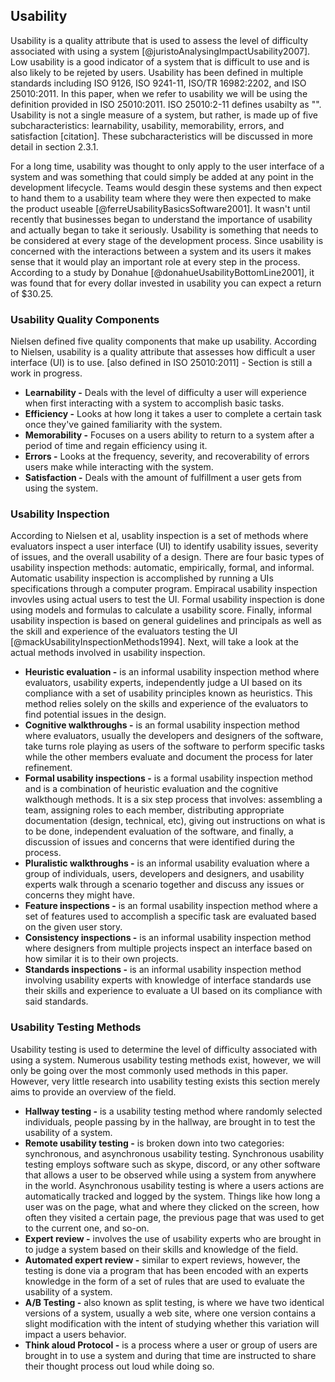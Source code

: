 ## Usability

Usability is a quality attribute that is used to assess the level of difficulty associated with using a system [@juristoAnalysingImpactUsability2007]. Low usability is a good indicator of a system that is difficult to use and is also likely to be rejeted by users. Usability has been defined in multiple standards including ISO 9126, ISO 9241-11, ISO/TR 16982:2202, and ISO 25010:2011. In this paper, when we refer to usability we will be using the definition provided in ISO 25010:2011. ISO 25010:2-11 defines usabilty as "". Usability is not a single measure of a system, but rather, is made up of five subcharacteristics: learnability, usability, memorability, errors, and satisfaction [citation]. These subcharacteristics will be discussed in more detail in section 2.3.1.

For a long time, usability was thought to only apply to the user interface of a system and was something that could simply be added at any point in the development lifecycle. Teams would desgin these systems and then expect to hand them to a usability team where they were then expected to make the product useable [@ferreUsabilityBasicsSoftware2001]. It wasn't until recently that businesses began to understand the importance of usability and actually began to take it seriously.  Usability is something that needs to be considered at every stage of the development process. Since usability is concerned with the interactions between a system and its users it makes sense that it would play an important role at every step in the process. According to a study by Donahue [@donahueUsabilityBottomLine2001], it was found that for every dollar invested in usability you can expect a return of $30.25. 

### Usability Quality Components

Nielsen defined five quality components that make up usability. According to Nielsen, usability is a quality attribute that assesses how difficult a user interface (UI) is to use. [also defined in ISO 25010:2011] - Section is still a work in progress.

- **Learnability -** Deals with the level of difficulty a user will experience when first interacting with a system to accomplish basic tasks. 
- **Efficiency -** Looks at how long it takes a user to complete a certain task once they've gained familiarity with the system.
- **Memorability -** Focuses on a users ability to return to a system after a period of time and regain efficiency using it.
- **Errors -** Looks at the frequency, severity, and recoverability of errors users make while interacting with the system. 
- **Satisfaction -** Deals with the amount of fulfillment a user gets from using the system.

### Usability Inspection

According to Nielsen et al, usablity inspection is a set of methods where evaluators inspect a user interface (UI) to identify usability issues, severity of issues, and the overall usability of a design. There are four basic types of usability inspection methods: automatic, empirically, formal, and informal. Automatic usability inspection is accomplished by running a UIs specifications through a computer program. Empiracal usability inspection invovles using actual users to test the UI. Formal usability inspection is done using models and formulas to calculate a usability score. Finally, informal usability inspection is based on general guidelines and principals as well as the skill and experience of the evaluators testing the UI [@mackUsabilityInspectionMethods1994]. Next, will take a look at the actual methods involved in usability inspection.

- **Heuristic evaluation -** is an informal usability inspection method where evaluators, usability experts, independently judge a UI based on its compliance with a set of usability principles known as heuristics. This method relies solely on the skills and experience of the evaluators to find potential issues in the design.
- **Cognitive walkthroughs -** is an formal usability inspection method where evaluators, usually the developers and designers of the software, take turns role playing as users of the software to perform specific tasks while the other members evaluate and document the process for later refinement.
- **Formal usability inspections -** is a formal usability inspection method and is a combination of heuristic evaluation and the cognitive walkthough methods. It is a six step process that involves: assembling a team, assigning roles to each member, distributing appropriate documentation (design, technical, etc), giving out instructions on what is to be done, independent evaluation of the software, and finally, a discussion of issues and concerns that were identified during the process.
- **Pluralistic walkthroughs -** is an informal usability evaluation where a group of individuals, users, developers and designers, and usability experts walk through a scenario together and discuss any issues or concerns they might have. 
- **Feature inspections -** is an formal usability inspection method where a set of features used to accomplish a specific task are evaluated based on the given user story.
- **Consistency inspections -** is an informal usability inspection method where designers from multiple projects inspect an interface based on how similar it is to their own projects.
- **Standards inspections -** is an informal usability inspection method involving usability experts with knowledge of interface standards use their skills and experience to evaluate a UI based on its compliance with said standards.

### Usability Testing Methods

Usability testing is used to determine the level of difficulty associated with using a system. Numerous usability testing methods exist, however, we will only be going over the most commonly used methods in this paper. However, very little research into usability testing exists this section merely aims to provide an overview of the field.

- **Hallway testing -** is a usability testing method where randomly selected individuals, people passing by in the hallway, are brought in to test the usability of a system.
- **Remote usability testing -** is broken down into two categories: synchronous, and asynchronous usability testing. Synchronous usability testing employs software such as skype, discord, or any other software that allows a user to be observed while using a system from anywhere in the world. Asynchronous usability testing is where a users actions are automatically tracked and logged by the system. Things like how long a user was on the page, what and where they clicked on the screen, how often they visited a certain page, the previous page that was used to get to the current one, and so-on.
- **Expert review -** involves the use of usability experts who are brought in to judge a system based on their skills and knowledge of the field.
- **Automated expert review -** similar to expert reviews, however, the testing is done via a program that has been encoded with an experts knowledge in the form of a set of rules that are used to evaluate the usability of a system.
- **A/B Testing -** also known as split testing, is where we have two identical versions of a system, usually a web site, where one version contains a slight modification with the intent of studying whether this variation will impact a users behavior.
- **Think aloud Protocol -** is a process where a user or group of users are brought in to use a system and during that time are instructed to share their thought process out loud while doing so.
